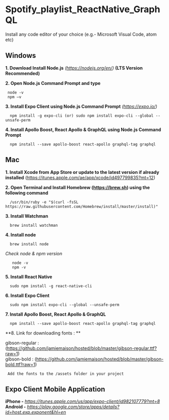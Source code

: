 # Spotify_playlist_ReactNative_GraphQL

Install any code editor of your choice (e.g.- Microsoft Visual Code, atom etc)


## Windows
**1. Download Install Node.js** *(https://nodejs.org/en/)* **(LTS Version Recommended)** <br/>

**2. Open Node.js Command Prompt and type**
```
 node -v
 npm –v
``` 
**3. Install Expo Client using Node.js Command Prompt** *(https://expo.io/)*
```
  npm install -g expo-cli (or) sudo npm install expo-cli --global --unsafe-perm
```  
**4. Install Apollo Boost, React Apollo & GraphQL using Node.js Command Prompt**
```
  npm install --save apollo-boost react-apollo graphql-tag graphql
```


## Mac
**1. Install Xcode from App Store or update to the latest version if already installed** (https://itunes.apple.com/ae/app/xcode/id497799835?mt=12)

**2. Open Terminal and Install Homebrew (https://brew.sh) using the following command**
```
  /usr/bin/ruby -e "$(curl -fsSL https://raw.githubusercontent.com/Homebrew/install/master/install)"
```
**3. Install Watchman**
```
  brew install watchman
```
**4. Install node**
```
  brew install node
```
 *Check node & npm version*
 ```
    node -v
    npm -v
 ```
**5. Install React Native**
```
  sudo npm install -g react-native-cli
```
**6. Install Expo Client**
```
  sudo npm install expo-cli --global --unsafe-perm
```
**7. Install Apollo Boost, React Apollo & GraphQL**
```
  npm install --save apollo-boost react-apollo graphql-tag graphql
```
**8. Link for downloading fonts : **

  gibson-regular : (https://github.com/jamiemaison/hosted/blob/master/gibson-regular.ttf?raw=1) <br/>
   gibson-bold : (https://github.com/jamiemaison/hosted/blob/master/gibson-bold.ttf?raw=1)
 ``` 
  Add the fonts to the /assets folder in your project
```


## Expo Client Mobile Application
**iPhone -** *https://itunes.apple.com/us/app/expo-client/id982107779?mt=8* <br/>
**Android -** *https://play.google.com/store/apps/details?id=host.exp.exponent&hl=en*
